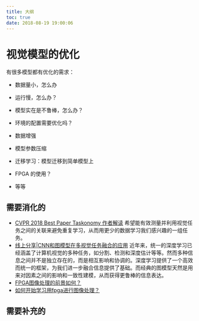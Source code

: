 ```yaml
---
title: 大纲
toc: true
date: 2018-08-19 19:00:06
---
```


# 视觉模型的优化

有很多模型都有优化的需求：

- 数据量小，怎么办
- 运行慢，怎么办？
- 模型实在是不鲁棒，怎么办？


- 环境的配置需要优化吗？
- 数据增强
- 模型参数压缩
- 迁移学习：模型迁移到简单模型上
- FPGA 的使用？
- 等等






## 需要消化的

- [CVPR 2018 Best Paper Taskonomy 作者解读](https://zhuanlan.zhihu.com/p/38425434)  希望能有效测量并利用视觉任务之间的关联来避免重复学习，从而用更少的数据学习我们感兴趣的一组任务。
- [线上分享|CNN和图模型在多视觉任务融合的应用](https://zhuanlan.zhihu.com/p/23489693) 近年来，统一的深度学习已经涵盖了计算机视觉的多种任务，如分割、检测和深度估计等等。然而多种信息之间并不是独立存在的，而是相互影响和协调的。深度学习提供了一个高效而统一的框架，为我们进一步融合信息提供了基础。而经典的图模型天然是用来对因素之间的影响和一致性建模，从而获得更鲁棒的信息表达。
- [FPGA图像处理的前景如何？](https://www.zhihu.com/question/33279684)
- [如何开始学习用fpga进行图像处理？](https://www.zhihu.com/question/33521118)

## 需要补充的
